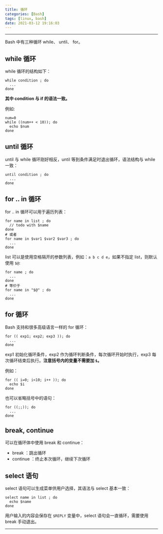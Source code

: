 ```yaml
---
title: 循环
categories: [Bash]
tags: [linux, bash]
date: 2021-03-12 19:16:03
---
```


---

Bash 中有三种循环 while、 until、 for。

<!-- more -->

## while 循环

while 循环的结构如下：

```shell
while condition ; do
  ...
done
```

**其中 condition 与 if 的语法一致。**

例如:

```shell
num=0
while ((num++ < 10)); do
  echo $num
done
```

## until 循环

until 与 while 循环刚好相反，until 等到条件满足时退出循环，语法结构与 while 一致：

```shell
until condition ; do
  ...
done
```

## for .. in 循环

for .. in 循环可以用于遍历列表：

```shell
for name in list ; do
  // todo with $name
done
# 或者
for name in $var1 $var2 $var3 ; do
  ...
done
```

list 可以是使用空格隔开的参数列表，例如：`a b c d e`，如果不指定 list，则默认使用 `$@`:

```shell
for name ; do
  ...
done
# 等价于
for name in "$@" ; do
  ...
done
```

## for 循环

Bash 支持和很多高级语言一样的 for 循环：

```shell
for (( exp1; exp2; exp3 )); do
  ...
done
```

exp1 初始化循环条件，exp2 作为循环判断条件，每次循环开始时执行，exp3 每次循环结束后执行。**注意括号内的变量不需要加 `$`。**

例如：

```shell
for (( i=0; i<10; i++ )); do
  echo $i
done
```

也可以省略括号中的语句：

```shell
for ((;;)); do
  ...
done
```

## break, continue

可以在循环体中使用 break 和 continue：

- break ：跳出循环
- continue ：终止本次循环，继续下次循环

## select 语句

select 语句可以生成菜单供用户选择，其语法与 select 基本一致：

```shell
select name in list ; do
  echo $name
done
```

用户输入的内容会保存在 `$REPLY` 变量中，select 语句会一直循环，需要使用 break 手动退出。

---

